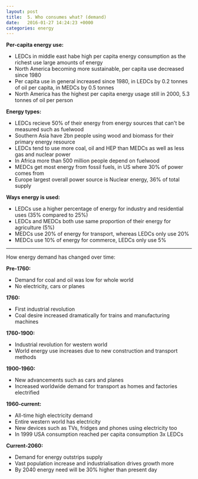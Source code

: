 ```yaml
---
layout: post
title:  5. Who consumes what? (demand)
date:   2016-01-27 14:24:23 +0000
categories: energy
---
```


**Per-capita energy use:**

* LEDCs in middle east habe high per capita energy consumption as the richest use large amounts of energy
* North America becoming more sustainable, per capita use decreased since 1980
* Per capita use in general increased since 1980, in LEDCs by 0.2 tonnes of oil per capita, in MEDCs by 0.5 tonnes
* North America has the highest per capita energy usage still in 2000, 5.3 tonnes of oil per person

**Energy types:**

* LEDCs recieve 50% of their energy from energy sources that can't be measured such as fuelwood
* Southern Asia have 2bn people using wood and biomass for their primary energy resource
* LEDCs tend to use more coal, oil and HEP than MEDCs as well as less gas and nuclear power
* In Africa more than 500 million people depend on fuelwood
* MEDCs get most energy from fossil fuels, in US where 30% of power comes from 
* Europe largest overall power source is Nuclear energy, 36% of total supply

**Ways energy is used:**

* LEDCs use a higher percentage of energy for industry and residential uses (35% compared to 25%)
* LEDCs and MEDCs both use same proportion of their energy for agriculture (5%)
* MEDCs use 20% of energy for transport, whereas LEDCs only use 20%
* MEDCs use 10% of energy for commerce, LEDCs only use 5%

---

How energy demand has changed over time:

**Pre-1760:**

* Demand for coal and oil was low for whole world
* No electricity, cars or planes

**1760:**

* First industrial revolution
* Coal desire increased dramatically for trains and manufacturing machines

**1760-1900:**

* Industrial revolution for western world
* World energy use increases due to new construction and transport methods

**1900-1960:**

* New advancements such as cars and planes 
* Increased worldwide demand for transport as homes and factories electrified

**1960-current:**

* All-time high electricity demand  
* Entire western world has electricity
* New devices such as TVs, fridges and phones using electricity too
* In 1999 USA consumption reached per capita consumption 3x LEDCs

**Current-2060:**

* Demand for energy outstrips supply
* Vast population increase and industrialisation drives growth more
* By 2040 energy need will be 30% higher than present day
